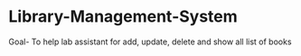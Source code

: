 # Library-Management-System
Goal- To help lab assistant for add, update, delete and show all list of books
